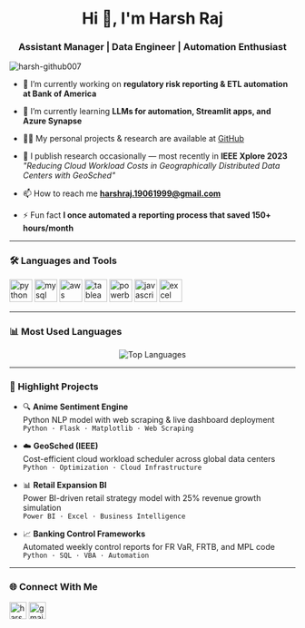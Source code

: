 
<h1 align="center">Hi 👋, I'm Harsh Raj</h1>
<h3 align="center">Assistant Manager | Data Engineer | Automation Enthusiast</h3>

<p align="left">
  <img src="https://komarev.com/ghpvc/?username=harsh-github007&label=Profile%20views&color=0e75b6&style=flat" alt="harsh-github007" />
</p>

- 🔭 I’m currently working on **regulatory risk reporting & ETL automation at Bank of America**

- 🌱 I’m currently learning **LLMs for automation, Streamlit apps, and Azure Synapse**

- 👨‍💻 My personal projects & research are available at [GitHub](https://github.com/harsh-github007)

- 📝 I publish research occasionally — most recently in **IEEE Xplore 2023**  
  *"Reducing Cloud Workload Costs in Geographically Distributed Data Centers with GeoSched"*

- 📫 How to reach me **harshraj.19061999@gmail.com**

- ⚡ Fun fact **I once automated a reporting process that saved 150+ hours/month**

---

### 🛠️ Languages and Tools

<p align="left">
  <a href="https://www.python.org" target="_blank"><img src="https://cdn.jsdelivr.net/gh/devicons/devicon/icons/python/python-original.svg" alt="python" width="40" height="40"/></a>
  <a href="https://www.mysql.com/" target="_blank"><img src="https://cdn.jsdelivr.net/gh/devicons/devicon/icons/mysql/mysql-original.svg" alt="mysql" width="40" height="40"/></a>
  <a href="https://aws.amazon.com/" target="_blank"><img src="https://img.icons8.com/color/48/amazon-web-services.png" alt="aws" width="40" height="40"/></a>
  <a href="https://www.tableau.com/" target="_blank"><img src="https://img.icons8.com/color/48/tableau-software.png" alt="tableau" width="40" height="40"/></a>
  <a href="https://powerbi.microsoft.com" target="_blank"><img src="https://img.icons8.com/color/48/power-bi.png" alt="powerbi" width="40" height="40"/></a>
  <a href="https://www.javascript.com" target="_blank"><img src="https://cdn.jsdelivr.net/gh/devicons/devicon/icons/javascript/javascript-original.svg" alt="javascript" width="40" height="40"/></a>
  <a href="https://learn.microsoft.com/en-us/office/vba/" target="_blank"><img src="https://img.icons8.com/fluency/48/ms-excel.png" alt="excel vba" width="40" height="40"/></a>
</p>

---

### 📊 Most Used Languages

<p align="center">
  <img src="https://github-readme-stats.vercel.app/api/top-langs/?username=harsh-github007&layout=compact&theme=default" alt="Top Languages" />
</p>

---

### 🧠 Highlight Projects

- 🔍 **Anime Sentiment Engine**  
  Python NLP model with web scraping & live dashboard deployment  
  `Python · Flask · Matplotlib · Web Scraping`

- ☁️ **GeoSched (IEEE)**  
  Cost-efficient cloud workload scheduler across global data centers  
  `Python · Optimization · Cloud Infrastructure`

- 📊 **Retail Expansion BI**  
  Power BI-driven retail strategy model with 25% revenue growth simulation  
  `Power BI · Excel · Business Intelligence`

- 📈 **Banking Control Frameworks**  
  Automated weekly control reports for FR VaR, FRTB, and MPL code  
  `Python · SQL · VBA · Automation`

---

### 🌐 Connect With Me

<p align="left">
  <a href="https://www.linkedin.com/in/harshraj-cse/" target="blank"><img align="center" src="https://cdn.jsdelivr.net/gh/devicons/devicon/icons/linkedin/linkedin-original.svg" alt="harshraj-cse" height="30" width="30" /></a>
  <a href="mailto:harshraj.19061999@gmail.com"><img align="center" src="https://img.icons8.com/color/48/gmail--v1.png" alt="gmail" height="30" width="30" /></a>
</p>
